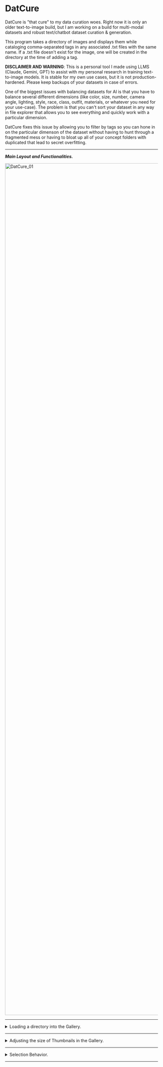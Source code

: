 # DatCure
DatCure is "that cure" to my data curation woes. Right now it is only an older text-to-image build, but I am working on a build for multi-modal datasets and robust text/chatbot dataset curation & generation. 

This program takes a directory of images and displays them while cataloging comma-separated tags in any associated .txt files with the same name. If a .txt file doesn't exist for the image, one will be created in the directory at the time of adding a tag.


**DISCLAIMER AND WARNING**: This is a personal tool I made using LLMS (Claude, Gemini, GPT) to assist with my personal research in training text-to-image models. It is stable for my own use cases, but it is not production-hardened. Please keep backups of your datasets in case of errors.


One of the biggest issues with balancing datasets for AI is that you have to balance several different dimensions (like color, size, number, camera angle, lighting, style, race, class, outfit, materials, or whatever you need for your use-case). The problem is that you can't sort your dataset in any way in file explorer that allows you to see everything and quickly work with a particular dimension. 

DatCure fixes this issue by allowing you to filter by tags so you can hone in on the particular dimenson of the dataset without having to hunt through a fragmented mess or having to bloat up all of your concept folders with duplicated that lead to secret overfitting. 

----------------------------------------------------

***Main Layout and Functionalities.***

<img width="4720" height="2800" alt="DatCure_01" src="https://github.com/user-attachments/assets/5df619ce-2331-4fbe-abf7-4fa93b01ad3a" />

----------------------------------------------------

<details>
<summary>Loading a directory into the Gallery.</summary>

<img width="4720" height="2800" alt="DatCure_02" src="https://github.com/user-attachments/assets/0f950169-2936-4e6e-a2f3-915b1b5c3275" />

</details>

----------------------------------------------------

<details>
<summary>Adjusting the size of Thumbnails in the Gallery.</summary>

<img width="4720" height="2800" alt="DatCure_03" src="https://github.com/user-attachments/assets/fcf0d290-0f73-4fc9-b3ef-718b26e0954f" />

</details>

----------------------------------------------------

<details>
<summary>Selection Behavior.</summary>

<img width="4720" height="2800" alt="DatCure_04" src="https://github.com/user-attachments/assets/18c029c1-3617-48fc-9125-f4003bf80ffe" />

</details>

----------------------------------------------------



